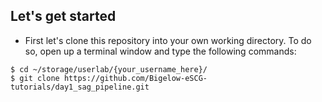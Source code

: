 ## Let's get started
- First let's clone this repository into your own working directory. To do so, open up a terminal window and type the following commands:
```
$ cd ~/storage/userlab/{your_username_here}/
$ git clone https://github.com/Bigelow-eSCG-tutorials/day1_sag_pipeline.git
```
